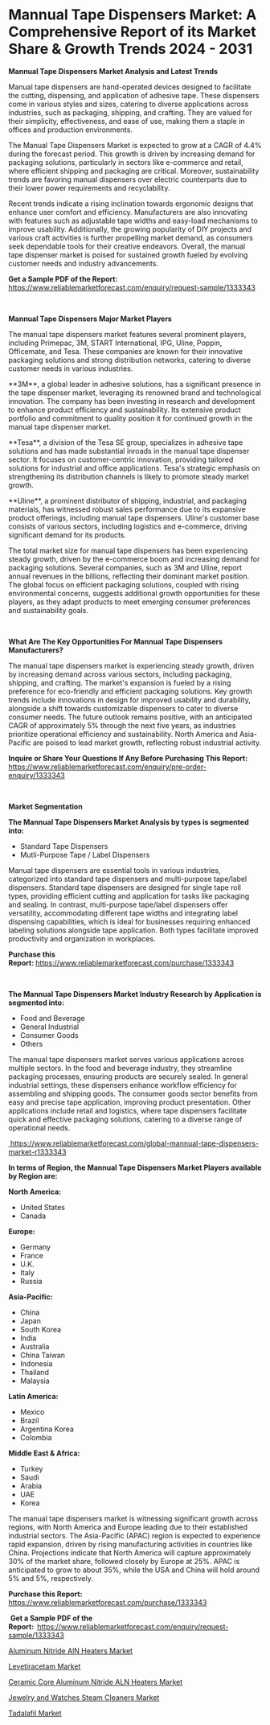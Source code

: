 <p><h1>Mannual Tape Dispensers Market: A Comprehensive Report of its Market Share & Growth Trends 2024 - 2031</h1></p><p><strong>Mannual Tape Dispensers Market Analysis and Latest Trends</strong></p>
<p><p>Manual tape dispensers are hand-operated devices designed to facilitate the cutting, dispensing, and application of adhesive tape. These dispensers come in various styles and sizes, catering to diverse applications across industries, such as packaging, shipping, and crafting. They are valued for their simplicity, effectiveness, and ease of use, making them a staple in offices and production environments.</p><p>The Manual Tape Dispensers Market is expected to grow at a CAGR of 4.4% during the forecast period. This growth is driven by increasing demand for packaging solutions, particularly in sectors like e-commerce and retail, where efficient shipping and packaging are critical. Moreover, sustainability trends are favoring manual dispensers over electric counterparts due to their lower power requirements and recyclability.</p><p>Recent trends indicate a rising inclination towards ergonomic designs that enhance user comfort and efficiency. Manufacturers are also innovating with features such as adjustable tape widths and easy-load mechanisms to improve usability. Additionally, the growing popularity of DIY projects and various craft activities is further propelling market demand, as consumers seek dependable tools for their creative endeavors. Overall, the manual tape dispenser market is poised for sustained growth fueled by evolving customer needs and industry advancements.</p></p>
<p><strong>Get a Sample PDF of the Report:&nbsp;</strong> <a href="https://www.reliablemarketforecast.com/enquiry/request-sample/1333343?utm_campaign=1140&utm_medium=2&utm_source=Github&utm_content=ia&utm_term=01102024&utm_id=mannual-tape-dispensers">https://www.reliablemarketforecast.com/enquiry/request-sample/1333343</a></p>
<p>&nbsp;</p>
<p><strong>Mannual Tape Dispensers Major Market Players</strong></p>
<p><p>The manual tape dispensers market features several prominent players, including Primepac, 3M, START International, IPG, Uline, Poppin, Officemate, and Tesa. These companies are known for their innovative packaging solutions and strong distribution networks, catering to diverse customer needs in various industries.</p><p>**3M**, a global leader in adhesive solutions, has a significant presence in the tape dispenser market, leveraging its renowned brand and technological innovation. The company has been investing in research and development to enhance product efficiency and sustainability. Its extensive product portfolio and commitment to quality position it for continued growth in the manual tape dispenser market.</p><p>**Tesa**, a division of the Tesa SE group, specializes in adhesive tape solutions and has made substantial inroads in the manual tape dispenser sector. It focuses on customer-centric innovation, providing tailored solutions for industrial and office applications. Tesa's strategic emphasis on strengthening its distribution channels is likely to promote steady market growth.</p><p>**Uline**, a prominent distributor of shipping, industrial, and packaging materials, has witnessed robust sales performance due to its expansive product offerings, including manual tape dispensers. Uline's customer base consists of various sectors, including logistics and e-commerce, driving significant demand for its products.</p><p>The total market size for manual tape dispensers has been experiencing steady growth, driven by the e-commerce boom and increasing demand for packaging solutions. Several companies, such as 3M and Uline, report annual revenues in the billions, reflecting their dominant market position. The global focus on efficient packaging solutions, coupled with rising environmental concerns, suggests additional growth opportunities for these players, as they adapt products to meet emerging consumer preferences and sustainability goals.</p></p>
<p>&nbsp;</p>
<p><strong>What Are The Key Opportunities For Mannual Tape Dispensers Manufacturers?</strong></p>
<p><p>The manual tape dispensers market is experiencing steady growth, driven by increasing demand across various sectors, including packaging, shipping, and crafting. The market's expansion is fueled by a rising preference for eco-friendly and efficient packaging solutions. Key growth trends include innovations in design for improved usability and durability, alongside a shift towards customizable dispensers to cater to diverse consumer needs. The future outlook remains positive, with an anticipated CAGR of approximately 5% through the next five years, as industries prioritize operational efficiency and sustainability. North America and Asia-Pacific are poised to lead market growth, reflecting robust industrial activity.</p></p>
<p><strong>Inquire or Share Your Questions If Any Before Purchasing This Report:</strong> <a href="https://www.reliablemarketforecast.com/enquiry/pre-order-enquiry/1333343?utm_campaign=1140&utm_medium=2&utm_source=Github&utm_content=ia&utm_term=01102024&utm_id=mannual-tape-dispensers">https://www.reliablemarketforecast.com/enquiry/pre-order-enquiry/1333343</a></p>
<p>&nbsp;</p>
<p><strong>Market Segmentation</strong></p>
<p><strong>The Mannual Tape Dispensers Market Analysis by types is segmented into:</strong></p>
<p><ul><li>Standard Tape Dispensers</li><li>Mutli-Purpose Tape / Label Dispensers</li></ul></p>
<p><p>Manual tape dispensers are essential tools in various industries, categorized into standard tape dispensers and multi-purpose tape/label dispensers. Standard tape dispensers are designed for single tape roll types, providing efficient cutting and application for tasks like packaging and sealing. In contrast, multi-purpose tape/label dispensers offer versatility, accommodating different tape widths and integrating label dispensing capabilities, which is ideal for businesses requiring enhanced labeling solutions alongside tape application. Both types facilitate improved productivity and organization in workplaces.</p></p>
<p><strong>Purchase this Report:&nbsp;</strong><a href="https://www.reliablemarketforecast.com/purchase/1333343?utm_campaign=1140&utm_medium=2&utm_source=Github&utm_content=ia&utm_term=01102024&utm_id=mannual-tape-dispensers">https://www.reliablemarketforecast.com/purchase/1333343</a></p>
<p>&nbsp;</p>
<p><strong>The Mannual Tape Dispensers Market Industry Research by Application is segmented into:</strong></p>
<p><ul><li>Food and Beverage</li><li>General Industrial</li><li>Consumer Goods</li><li>Others</li></ul></p>
<p><p>The manual tape dispensers market serves various applications across multiple sectors. In the food and beverage industry, they streamline packaging processes, ensuring products are securely sealed. In general industrial settings, these dispensers enhance workflow efficiency for assembling and shipping goods. The consumer goods sector benefits from easy and precise tape application, improving product presentation. Other applications include retail and logistics, where tape dispensers facilitate quick and effective packaging solutions, catering to a diverse range of operational needs.</p></p>
<p><a href="https://www.reliablemarketforecast.com/global-mannual-tape-dispensers-market-r1333343?utm_campaign=1140&utm_medium=2&utm_source=Github&utm_content=ia&utm_term=01102024&utm_id=mannual-tape-dispensers">&nbsp;https://www.reliablemarketforecast.com/global-mannual-tape-dispensers-market-r1333343</a></p>
<p><strong>In terms of Region, the Mannual Tape Dispensers Market Players available by Region are:</strong></p>
<p>
    <p> <strong> North America: </strong>
        <ul>
            <li>United States</li>
            <li>Canada</li>
        </ul>
        </p> 
    <p> <strong> Europe: </strong>
        <ul>
            <li>Germany</li>
            <li>France</li>
            <li>U.K.</li>
            <li>Italy</li>
            <li>Russia</li>
        </ul>
        </p> 
    <p> <strong> Asia-Pacific: </strong>
        <ul>
            <li>China</li>
            <li>Japan</li>
            <li>South Korea</li>
            <li>India</li>
            <li>Australia</li>
            <li>China Taiwan</li>
            <li>Indonesia</li>
            <li>Thailand</li>
            <li>Malaysia</li>
        </ul>
        </p> 
    <p> <strong> Latin America: </strong>
        <ul>
            <li>Mexico</li>
            <li>Brazil</li>
            <li>Argentina Korea</li>
            <li>Colombia</li>
        </ul>
        </p> 
    <p> <strong> Middle East & Africa: </strong>
        <ul>
            <li>Turkey</li>
            <li>Saudi</li>
            <li>Arabia</li>
            <li>UAE</li>
            <li>Korea</li>
        </ul>
    </p>
    </p>
<p><p>The manual tape dispensers market is witnessing significant growth across regions, with North America and Europe leading due to their established industrial sectors. The Asia-Pacific (APAC) region is expected to experience rapid expansion, driven by rising manufacturing activities in countries like China. Projections indicate that North America will capture approximately 30% of the market share, followed closely by Europe at 25%. APAC is anticipated to grow to about 35%, while the USA and China will hold around 5% and 5%, respectively.</p></p>
<p><strong>Purchase this Report: </strong><a href="https://www.reliablemarketforecast.com/purchase/1333343?utm_campaign=1140&utm_medium=2&utm_source=Github&utm_content=ia&utm_term=01102024&utm_id=mannual-tape-dispensers">https://www.reliablemarketforecast.com/purchase/1333343</a></p>
<p>&nbsp;<strong>Get a Sample PDF of the Report:&nbsp;&nbsp;</strong><a href="https://www.reliablemarketforecast.com/enquiry/request-sample/1333343?utm_campaign=1140&utm_medium=2&utm_source=Github&utm_content=ia&utm_term=01102024&utm_id=mannual-tape-dispensers">https://www.reliablemarketforecast.com/enquiry/request-sample/1333343</a></p>
<p><strong></strong></p>
<p><p><a href="https://issuu.com/reportprime-2/docs/aluminum-nitride-aln-heaters-market_d9bc7b49b4cf51?utm_campaign=1140&utm_medium=2&utm_source=Github&utm_content=ia&utm_term=01102024&utm_id=mannual-tape-dispensers">Aluminum Nitride AlN Heaters Market</a></p><p><a href="https://www.linkedin.com/pulse/how-regional-global-trends-shaping-levetiracetam-market-year-y0ogf?utm_campaign=1140&utm_medium=2&utm_source=Github&utm_content=ia&utm_term=01102024&utm_id=mannual-tape-dispensers">Levetiracetam Market</a></p><p><a href="https://issuu.com/reportprime-2/docs/ceramic-core-aluminum-nitride-aln-h_a690c6a775c6a3?utm_campaign=1140&utm_medium=2&utm_source=Github&utm_content=ia&utm_term=01102024&utm_id=mannual-tape-dispensers">Ceramic Core Aluminum Nitride ALN Heaters Market</a></p><p><a href="https://github.com/indrystar/Market-Research-Report-List-5/blob/main/jewelry-and-watches-steam-cleaners-market.md?utm_campaign=1140&utm_medium=2&utm_source=Github&utm_content=ia&utm_term=01102024&utm_id=mannual-tape-dispensers">Jewelry and Watches Steam Cleaners Market</a></p><p><a href="https://www.linkedin.com/pulse/how-regional-global-trends-shaping-tadalafil-market-year-4xizf?utm_campaign=1140&utm_medium=2&utm_source=Github&utm_content=ia&utm_term=01102024&utm_id=mannual-tape-dispensers">Tadalafil Market</a></p></p>